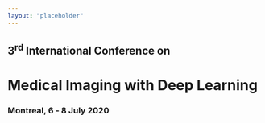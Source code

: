 ```yaml
---
layout: "placeholder"
---
```


<h2>3<sup>rd</sup> International Conference on</h2>
<h1>Medical&nbsp;Imaging with Deep&nbsp;Learning</h1>
<h3>Montreal, 6 ‑ 8 July 2020</h3>
